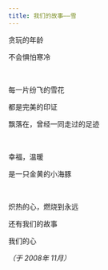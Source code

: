```yaml
---
title: 我们的故事——雪
---
```


贪玩的年龄

不会惧怕寒冷

<br />

每一片纷飞的雪花

都是完美的印证

飘落在，曾经一同走过的足迹

<br />

幸福，温暖

是一只金黄的小海豚

<br />

炽热的心，燃烧到永远

还有我们的故事

我们的心

*（于 2008年 11月）*
